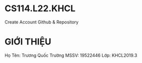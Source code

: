 # CS114.L22.KHCL
Create Account Github & Repository
# GIỚI THIỆU
Họ Tên: Trương Quốc Trường
MSSV: 19522446
Lớp: KHCL2019.3


